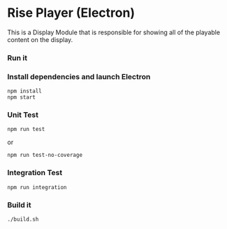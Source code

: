 # Rise Player (Electron)

This is a Display Module that is responsible for showing all of the playable content on the display.

### Run it

### Install dependencies and launch Electron
```
npm install
npm start
```

### Unit Test
```
npm run test
```

or

```
npm run test-no-coverage
```

### Integration Test
```
npm run integration
```

### Build it
```
./build.sh
```
